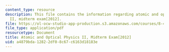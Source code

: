 ```yaml
---
content_type: resource
description: This file contains the information regarding atomic and optical physics
  II, midterm exam[2012].
file: https://ol-ocw-studio-app-production.s3.amazonaws.com/courses/8-421-atomic-and-optical-physics-i-spring-2014/a4879bda12822df08c67c6163d18183e_MIT8_421S14_midterm2012.pdf
file_type: application/pdf
resourcetype: Document
title: Atomic and Optical Physics II, Midterm Exam[2012]
uid: a4879bda-1282-2df0-8c67-c6163d18183e
---
```

